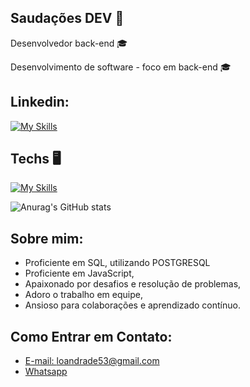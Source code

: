  ## Saudações DEV :tada:

Desenvolvedor back-end :mortar_board:


Desenvolvimento de software - foco em back-end :mortar_board:

## Linkedin:
[![My Skills](https://skillicons.dev/icons?i=linkedin)](https://www.linkedin.com/in/l%C3%A9o-cardoso-de-andrade-814988251/) 


## Techs  :desktop_computer:

[![My Skills](https://skillicons.dev/icons?i=html,js,ts,nodejs,supabase,postgres,git)](https://skillicons.dev)

![Anurag's GitHub stats](https://github-readme-stats.vercel.app/api?username=anuraghazra&theme=dark&show_icons=true)


## Sobre mim: 

- Proficiente em SQL, utilizando POSTGRESQL
- Proficiente em JavaScript,
- Apaixonado por desafios e resolução de problemas,
- Adoro o trabalho em equipe,
- Ansioso para colaborações e aprendizado contínuo.




## Como Entrar em Contato: 

- [E-mail: loandrade53@gmail.com](mailto:loandrade53@gmail.com)
- [Whatsapp](https://wa.me/5521980652513)



<!--
**LeooAndrade/LeooAndrade** is a ✨ _special_ ✨ repository because its `README.md` (this file) appears on your GitHub profile.

Here are some ideas to get you started:

- 🔭 I’m currently working on ...
- 🌱 I’m currently learning ...
- 👯 I’m looking to collaborate on ...
- 🤔 I’m looking for help with ...
- 💬 Ask me about ...
- 📫 How to reach me: ...
- 😄 Pronouns: ...
- ⚡ Fun fact: ...
-->
